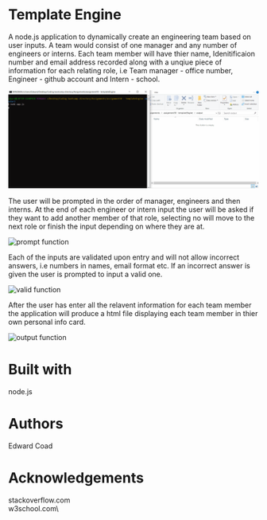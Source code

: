 # Template Engine

A node.js application to dynamically create an engineering team based on user inputs. A team would consist of one manager and any number of engineers or interns. Each team member will have thier name, Idenitificaion number and email address recorded along with a unqiue piece of information for each relating role, i.e Team manager - office number, Engineer - github account and Intern - school.

![Gif](/images/application.gif?raw=true "Gif") 

The user will be prompted in the order of manager, engineers and then interns. At the end of each engineer or intern input the user will be asked if they want to add another member of that role, selecting no will move to the next role or finish the input depending on where they are at.

![prompt function](/assets/images/screenShots/promptSS.png?raw=true "prompt function") 

Each of the inputs are validated upon entry and will not allow incorrect answers, i.e numbers in names, email format etc. If an incorrect answer is given the user is prompted to input a valid one.

![valid function](/assets/images/screenShots/validSS.png?raw=true "valid function") 

After the user has enter all the relavent information for each team member the application will produce a html file displaying each team member in thier own personal info card.

![output function](/assets/images/screenShots/outputSS.png?raw=true "output function") 

# Built with

node.js

# Authors 

Edward Coad

# Acknowledgements

stackoverflow.com\
w3school.com\